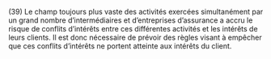 (39) Le champ toujours plus vaste des activités exercées simultanément par un grand nombre d’intermédiaires et d’entreprises d’assurance a accru le risque de conflits d’intérêts entre ces différentes activités et les intérêts de leurs clients. Il est donc nécessaire de prévoir des règles visant à empêcher que ces conflits d’intérêts ne portent atteinte aux intérêts du client.